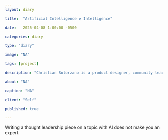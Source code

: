 ```yaml
---
layout: diary

title:  "Artificial Intelligence ≠ Intelligence"

date:   2025-04-08 1:00:00 -0500

categories: diary

type: "diary"

image: "NA"

tags: [project]

description: "Christian Solorzano is a product designer, community leader, educator, and podcast host."

about: "NA"

caption: "NA"

client: "Self"

published: true

---
```

Writing a thought leadership piece on a topic with AI does not make you an expert.




